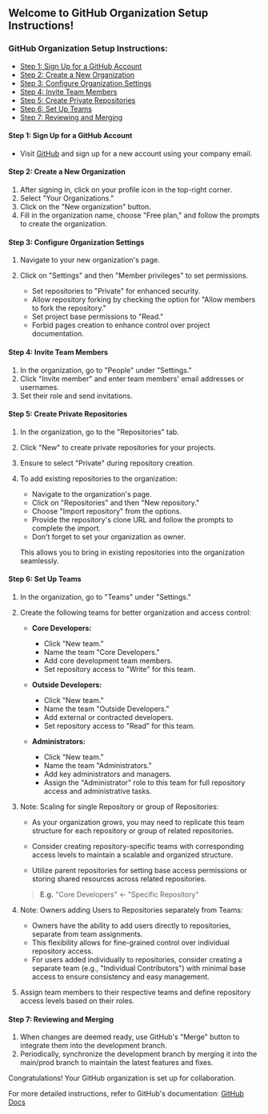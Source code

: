 ## Welcome to GitHub Organization Setup Instructions!

### GitHub Organization Setup Instructions:
- [Step 1: Sign Up for a GitHub Account](#step-1-sign-up-for-a-github-account)
- [Step 2: Create a New Organization](#step-2-create-a-new-organization)
- [Step 3: Configure Organization Settings](#step-3-configure-organization-settings)
- [Step 4: Invite Team Members](#step-4-invite-team-members)
- [Step 5: Create Private Repositories](#step-5-create-private-repositories)
- [Step 6: Set Up Teams](#step-6-set-up-teams)
- [Step 7: Reviewing and Merging](#step-7-reviewing-and-meging)


#### Step 1: Sign Up for a GitHub Account

- Visit [GitHub](https://github.com/) and sign up for a new account using your company email.

#### Step 2: Create a New Organization

1. After signing in, click on your profile icon in the top-right corner.
2. Select "Your Organizations."
3. Click on the "New organization" button.
4. Fill in the organization name, choose "Free plan," and follow the prompts to create the organization.

#### Step 3: Configure Organization Settings

1. Navigate to your new organization's page.
2. Click on "Settings" and then "Member privileges" to set permissions.

   - Set repositories to "Private" for enhanced security.
   - Allow repository forking by checking the option for "Allow members to fork the repository."
   - Set project base permissions to "Read."
   - Forbid pages creation to enhance control over project documentation.

#### Step 4: Invite Team Members

1. In the organization, go to "People" under "Settings."
2. Click "Invite member" and enter team members' email addresses or usernames.
3. Set their role and send invitations.

#### Step 5: Create Private Repositories

1. In the organization, go to the "Repositories" tab.
2. Click "New" to create private repositories for your projects.
3. Ensure to select "Private" during repository creation.
4. To add existing repositories to the organization:

   - Navigate to the organization's page.
   - Click on "Repositories" and then "New repository."
   - Choose "Import repository" from the options.
   - Provide the repository's clone URL and follow the prompts to complete the import.
   - Don't forget to set your organization as owner.

   This allows you to bring in existing repositories into the organization seamlessly.

#### Step 6: Set Up Teams

1. In the organization, go to "Teams" under "Settings."
2. Create the following teams for better organization and access control:

   - **Core Developers:**
     - Click "New team."
     - Name the team "Core Developers."
     - Add core development team members.
     - Set repository access to "Write" for this team.

   - **Outside Developers:**
     - Click "New team."
     - Name the team "Outside Developers."
     - Add external or contracted developers.
     - Set repository access to "Read" for this team.

   - **Administrators:**
     - Click "New team."
     - Name the team "Administrators."
     - Add key administrators and managers.
     - Assign the "Administrator" role to this team for full repository access and administrative tasks.

3. Note: Scaling for single Repository or group of Repositories:

   - As your organization grows, you may need to replicate this team structure for each repository or group of related repositories.

   - Consider creating repository-specific teams with corresponding access levels to maintain a scalable and organized structure.

   - Utilize parent repositories for setting base access permissions or storing shared resources across related repositories.

    > **E.g.** "Core Developers" <- "Specific Repository"

4. Note: Owners adding Users to Repositories separately from Teams:
   
   - Owners have the ability to add users directly to repositories, separate from team assignments.
   - This flexibility allows for fine-grained control over individual repository access.
   - For users added individually to repositories, consider creating a separate team (e.g., "Individual Contributors") with minimal base access to ensure consistency and easy management.

5. Assign team members to their respective teams and define repository access levels based on their roles.

#### Step 7: Reviewing and Merging

1. When changes are deemed ready, use GitHub's "Merge" button to integrate them into the development branch.
2. Periodically, synchronize the development branch by merging it into the main/prod branch to maintain the latest features and fixes.



Congratulations! Your GitHub organization is set up for collaboration.

For more detailed instructions, refer to GitHub's documentation: [GitHub Docs](https://docs.github.com/en/organizations)
